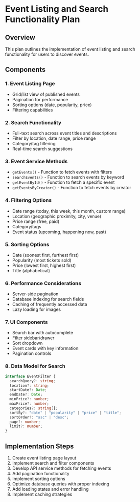 # Event Listing and Search Functionality Plan

## Overview

This plan outlines the implementation of event listing and search functionality for users to discover events.

## Components

### 1. Event Listing Page

- Grid/list view of published events
- Pagination for performance
- Sorting options (date, popularity, price)
- Filtering capabilities

### 2. Search Functionality

- Full-text search across event titles and descriptions
- Filter by location, date range, price range
- Category/tag filtering
- Real-time search suggestions

### 3. Event Service Methods

- `getEvents()` - Function to fetch events with filters
- `searchEvents()` - Function to search events by keyword
- `getEventById()` - Function to fetch a specific event
- `getEventsByCreator()` - Function to fetch events by creator

### 4. Filtering Options

- Date range (today, this week, this month, custom range)
- Location (geographic proximity, city, venue)
- Price range (free, paid)
- Category/tags
- Event status (upcoming, happening now, past)

### 5. Sorting Options

- Date (soonest first, furthest first)
- Popularity (most tickets sold)
- Price (lowest first, highest first)
- Title (alphabetical)

### 6. Performance Considerations

- Server-side pagination
- Database indexing for search fields
- Caching of frequently accessed data
- Lazy loading for images

### 7. UI Components

- Search bar with autocomplete
- Filter sidebar/drawer
- Sort dropdown
- Event cards with key information
- Pagination controls

### 8. Data Model for Search

```typescript
interface EventFilter {
  searchQuery?: string;
  location?: string;
  startDate?: Date;
  endDate?: Date;
  minPrice?: number;
  maxPrice?: number;
  categories?: string[];
  sortBy?: "date" | "popularity" | "price" | "title";
  sortOrder?: "asc" | "desc";
  page?: number;
  limit?: number;
}
```

## Implementation Steps

1. Create event listing page layout
2. Implement search and filter components
3. Develop API service methods for fetching events
4. Add pagination functionality
5. Implement sorting options
6. Optimize database queries with proper indexing
7. Add loading states and error handling
8. Implement caching strategies
